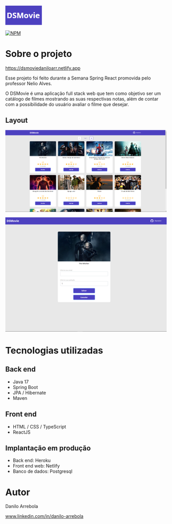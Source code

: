 
![Logo of the project](https://github.com/DaniloArr/dsmovie/blob/main/images-readme/logo.png)

[![NPM](https://img.shields.io/npm/l/react)](https://github.com/DaniloArr/dsmovie/blob/main/LICENSE) 

# Sobre o projeto

https://dsmoviedaniloarr.netlify.app

Esse projeto foi feito durante a Semana Spring React promovida pelo professor Nelio Alves.

O DSMovie é uma aplicação full stack web que tem como objetivo ser um catálogo de filmes mostrando as suas respectivas notas, além de contar com a possibilidade do usuário avaliar o filme que desejar.

## Layout 
![Web 1](https://github.com/DaniloArr/dsmovie/blob/main/images-readme/home%20page.png)

![Web 2](https://github.com/DaniloArr/dsmovie/blob/main/images-readme/form%20page.png)


# Tecnologias utilizadas
## Back end
- Java 17
- Spring Boot
- JPA / Hibernate
- Maven
## Front end
- HTML / CSS / TypeScript
- ReactJS

## Implantação em produção
- Back end: Heroku
- Front end web: Netlify
- Banco de dados: Postgresql


# Autor

Danilo Arrebola

www.linkedin.com/in/danilo-arrebola
